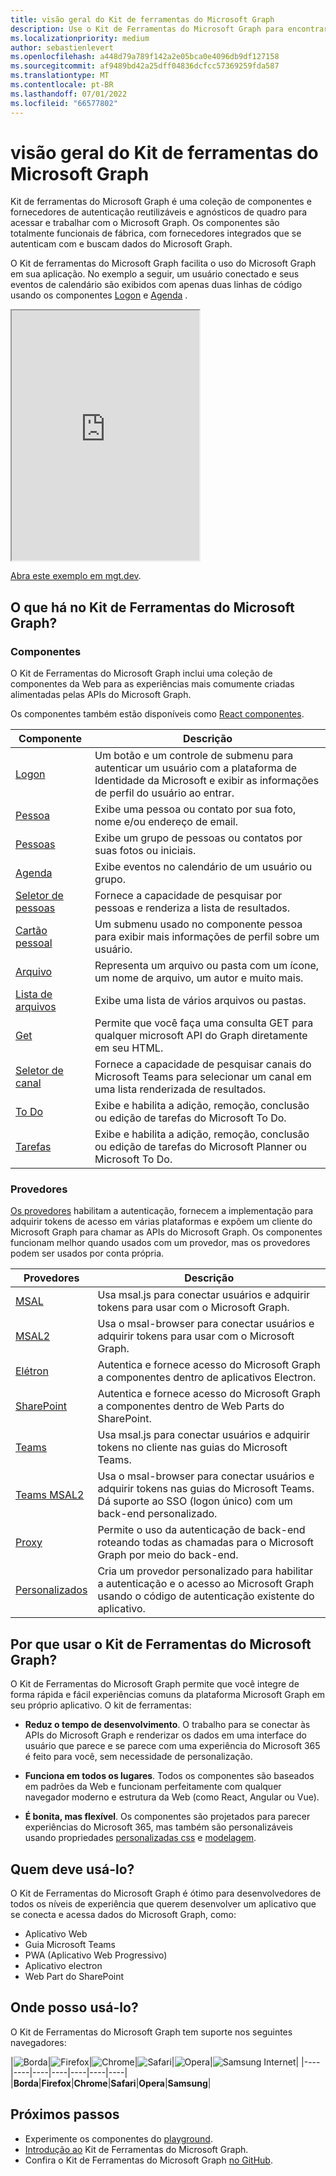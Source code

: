 ```yaml
---
title: visão geral do Kit de ferramentas do Microsoft Graph
description: Use o Kit de Ferramentas do Microsoft Graph para encontrar provedores de autenticação e componentes Web reutilizáveis e independentes de estrutura para acessar e trabalhar com o Microsoft Graph.
ms.localizationpriority: medium
author: sebastienlevert
ms.openlocfilehash: a448d79a789f142a2e05bca0e4096db9df127158
ms.sourcegitcommit: af9489bd42a25dff04836dcfcc57369259fda587
ms.translationtype: MT
ms.contentlocale: pt-BR
ms.lasthandoff: 07/01/2022
ms.locfileid: "66577802"
---
```

# <a name="microsoft-graph-toolkit-overview"></a>visão geral do Kit de ferramentas do Microsoft Graph 

Kit de ferramentas do Microsoft Graph é uma coleção de componentes e fornecedores de autenticação reutilizáveis e agnósticos de quadro para acessar e trabalhar com o Microsoft Graph. Os componentes são totalmente funcionais de fábrica, com fornecedores integrados que se autenticam com e buscam dados do Microsoft Graph.

O Kit de ferramentas do Microsoft Graph facilita o uso do Microsoft Graph em sua aplicação. No exemplo a seguir, um usuário conectado e seus eventos de calendário são exibidos com apenas duas linhas de código usando os componentes [Logon](./components/login.md) e [Agenda](./components/agenda.md) .

<iframe src="https://mgt.dev/iframe.html?id=samples-general--login-to-show-agenda&source=docs&source=docs" height="400"></iframe>

[Abra este exemplo em mgt.dev](https://mgt.dev/?path=/story/samples-general--login-to-show-agenda&source=docs).

## <a name="whats-in-microsoft-graph-toolkit"></a>O que há no Kit de Ferramentas do Microsoft Graph?

### <a name="components"></a>Componentes

O Kit de Ferramentas do Microsoft Graph inclui uma coleção de componentes da Web para as experiências mais comumente criadas alimentadas pelas APIs do Microsoft Graph.

Os componentes também estão disponíveis como [React componentes](./get-started/mgt-react.md).

|Componente|Descrição|
|---------|-----------|
|[Logon](./components/login.md)|Um botão e um controle de submenu para autenticar um usuário com a plataforma de Identidade da Microsoft e exibir as informações de perfil do usuário ao entrar.|
|[Pessoa](./components/person.md)|Exibe uma pessoa ou contato por sua foto, nome e/ou endereço de email.|
|[Pessoas](./components/people.md)|Exibe um grupo de pessoas ou contatos por suas fotos ou iniciais.|
|[Agenda](./components/agenda.md)|Exibe eventos no calendário de um usuário ou grupo.|
|[Seletor de pessoas](./components/people-picker.md)|Fornece a capacidade de pesquisar por pessoas e renderiza a lista de resultados.|
|[Cartão pessoal](./components/person-card.md)|Um submenu usado no componente pessoa para exibir mais informações de perfil sobre um usuário.|
|[Arquivo](./components/file.md)|Representa um arquivo ou pasta com um ícone, um nome de arquivo, um autor e muito mais.|
|[Lista de arquivos](./components/file-list.md)|Exibe uma lista de vários arquivos ou pastas.|
|[Get](./components/get.md)|Permite que você faça uma consulta GET para qualquer microsoft API do Graph diretamente em seu HTML.|
|[Seletor de canal](./components/teams-channel-picker.md)|Fornece a capacidade de pesquisar canais do Microsoft Teams para selecionar um canal em uma lista renderizada de resultados.|
|[To Do](./components/todo.md)|Exibe e habilita a adição, remoção, conclusão ou edição de tarefas do Microsoft To Do.|
|[Tarefas](./components/tasks.md)|Exibe e habilita a adição, remoção, conclusão ou edição de tarefas do Microsoft Planner ou Microsoft To Do.|

### <a name="providers"></a>Provedores

[Os provedores](./providers/providers.md) habilitam a autenticação, fornecem a implementação para adquirir tokens de acesso em várias plataformas e expõem um cliente do Microsoft Graph para chamar as APIs do Microsoft Graph. Os componentes funcionam melhor quando usados com um provedor, mas os provedores podem ser usados por conta própria.

|Provedores|Descrição|
|---------|-----------|
|[MSAL](./providers/msal.md)|Usa msal.js para conectar usuários e adquirir tokens para usar com o Microsoft Graph.|
|[MSAL2](./providers/msal2.md)| Usa o msal-browser para conectar usuários e adquirir tokens para usar com o Microsoft Graph.|
|[Elétron](./providers/electron.md)|Autentica e fornece acesso do Microsoft Graph a componentes dentro de aplicativos Electron.|
|[SharePoint](./providers/sharepoint.md)|Autentica e fornece acesso do Microsoft Graph a componentes dentro de Web Parts do SharePoint.|
|[Teams](./providers/teams.md)|Usa msal.js para conectar usuários e adquirir tokens no cliente nas guias do Microsoft Teams.|
|[Teams MSAL2](./providers/teams-msal2.md)|Usa o msal-browser para conectar usuários e adquirir tokens nas guias do Microsoft Teams. Dá suporte ao SSO (logon único) com um back-end personalizado. |
|[Proxy](./providers/proxy.md)|Permite o uso da autenticação de back-end roteando todas as chamadas para o Microsoft Graph por meio do back-end.|
|[Personalizados](./providers/custom.md)|Cria um provedor personalizado para habilitar a autenticação e o acesso ao Microsoft Graph usando o código de autenticação existente do aplicativo.|

## <a name="why-use-microsoft-graph-toolkit"></a>Por que usar o Kit de Ferramentas do Microsoft Graph?

O Kit de Ferramentas do Microsoft Graph permite que você integre de forma rápida e fácil experiências comuns da plataforma Microsoft Graph em seu próprio aplicativo. O kit de ferramentas:

- **Reduz o tempo de desenvolvimento**. O trabalho para se conectar às APIs do Microsoft Graph e renderizar os dados em uma interface do usuário que parece e se parece com uma experiência do Microsoft 365 é feito para você, sem necessidade de personalização.

- **Funciona em todos os lugares**. Todos os componentes são baseados em padrões da Web e funcionam perfeitamente com qualquer navegador moderno e estrutura da Web (como React, Angular ou Vue). 

- **É bonita, mas flexível**. Os componentes são projetados para parecer experiências do Microsoft 365, mas também são personalizáveis usando propriedades [personalizadas css](./customize-components/style.md) e [modelagem](./customize-components/templates.md).

## <a name="who-should-use-it"></a>Quem deve usá-lo?

O Kit de Ferramentas do Microsoft Graph é ótimo para desenvolvedores de todos os níveis de experiência que querem desenvolver um aplicativo que se conecta e acessa dados do Microsoft Graph, como:
- Aplicativo Web
- Guia Microsoft Teams
- PWA (Aplicativo Web Progressivo)
- Aplicativo electron
- Web Part do SharePoint

## <a name="where-can-i-use-it"></a>Onde posso usá-lo?

O Kit de Ferramentas do Microsoft Graph tem suporte nos seguintes navegadores:

|![Borda](images/edgeIcon.png)|![Firefox](images/firefoxIcon.png)|![Chrome](images/chromeIcon.png)|![Safari](images/safariIcon.png)|![Opera](images/operaIcon.png)|![Samsung Internet](images/samsungInternetIcon.png)|
|----|----|----|----|----|----|----|
|**Borda**|**Firefox**|**Chrome**|**Safari**|**Opera**|**Samsung**|

## <a name="next-steps"></a>Próximos passos

- Experimente os componentes do [playground](https://mgt.dev).
- [Introdução ao](./get-started/overview.md) Kit de Ferramentas do Microsoft Graph.
- Confira o Kit de Ferramentas do Microsoft Graph [no GitHub](https://aka.ms/mgt).
